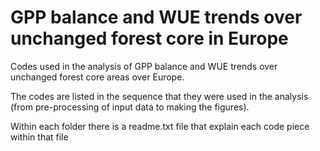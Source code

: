 # GPP balance and WUE trends over unchanged forest core in Europe
Codes used in the analysis of GPP balance and WUE trends over unchanged forest core areas over Europe. 

The codes are listed in the sequence that they were used in the analysis (from pre-processing of input data to making the figures).

Within each folder there is a readme.txt file that explain each code piece within that file
